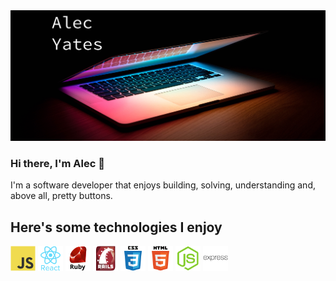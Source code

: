 <!-- (setq markdown-xhtml-header-content
"<style type='text/css'>
  .rainbow-button {
  width:calc(20vw + 6px);
  height:calc(8vw + 6px);
  background-image: linear-gradient(90deg, #00C0FF 0%, #FFCF00 49%, #FC4F4F 80%, #00C0FF 100%);
  border-radius:5px;
  display:flex;
  align-items:center;
  justify-content:center;
  text-transform:uppercase;
  font-size:3vw;
  font-weight:bold;
}
.rainbow-button:after {
  content:attr(alt);
  width:20vw;
  height:8vw;
  background-color:#191919;
  display:flex;
  align-items:center;
  justify-content:center;
}
.rainbow-button:hover {
  animation:slidebg 2s linear infinite;
}

@keyframes slidebg {
  to {
    background-position:20vw;
  }
}
</style>")
-->
<img src="./img/header.jpg">

### Hi there, I'm Alec 👋

I'm a software developer that enjoys building, solving, understanding and, above all, pretty buttons.

## Here's some technologies I enjoy

<p float="left">
<img src="https://raw.githubusercontent.com/devicons/devicon/c7d326b6009e60442abc35fa45706d6f30ee4c8e/icons/javascript/javascript-original.svg" height="40" width="40">
<img src="https://raw.githubusercontent.com/devicons/devicon/c7d326b6009e60442abc35fa45706d6f30ee4c8e/icons/react/react-original-wordmark.svg" height="40" width="40">
<img src="https://raw.githubusercontent.com/devicons/devicon/c7d326b6009e60442abc35fa45706d6f30ee4c8e/icons/ruby/ruby-original-wordmark.svg" height="40" width="40">
<img src="https://raw.githubusercontent.com/devicons/devicon/c7d326b6009e60442abc35fa45706d6f30ee4c8e/icons/rails/rails-original-wordmark.svg" height="40" width="40">
<img src="https://raw.githubusercontent.com/devicons/devicon/c7d326b6009e60442abc35fa45706d6f30ee4c8e/icons/css3/css3-original-wordmark.svg" height="40" width="40">
<img src="https://raw.githubusercontent.com/devicons/devicon/c7d326b6009e60442abc35fa45706d6f30ee4c8e/icons/html5/html5-original-wordmark.svg" height="40" width="40">
<img src="https://raw.githubusercontent.com/devicons/devicon/c7d326b6009e60442abc35fa45706d6f30ee4c8e/icons/nodejs/nodejs-original.svg" height="40" width="40">
<img src="https://raw.githubusercontent.com/devicons/devicon/7a4ca8aa871d6dca81691e018d31eed89cb70a76/icons/express/express-original-wordmark.svg" height="40" width="40">
</p>

<!--
**Yates101/Yates101** is a ✨ _special_ ✨ repository because its `README.md` (this file) appears on your GitHub profile.

Here are some ideas to get you started:

- 🔭 I’m currently working on ...
- 🌱 I’m currently learning ...
- 👯 I’m looking to collaborate on ...
- 🤔 I’m looking for help with ...
- 💬 Ask me about ...
- 📫 How to reach me: ...
- 😄 Pronouns: ...
- ⚡ Fun fact: ...
-->
